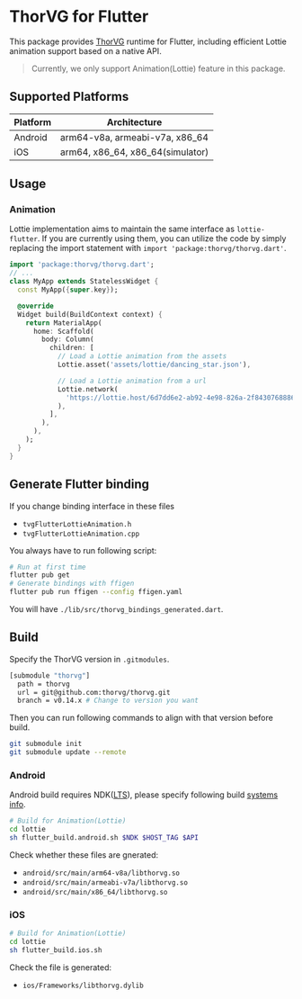 # ThorVG for Flutter

This package provides [ThorVG](https://github.com/thorvg/thorvg) runtime for Flutter, including efficient Lottie animation support based on a native API.

> Currently, we only support Animation(Lottie) feature in this package.

## Supported Platforms

| Platform | Architecture |
| ------------- | ------------- |
| Android | arm64-v8a, armeabi-v7a, x86_64 |
| iOS | arm64, x86_64, x86_64(simulator) |

## Usage

### Animation
Lottie implementation aims to maintain the same interface as `lottie-flutter`. If you are currently using them, you can utilize the code by simply replacing the import statement with `import 'package:thorvg/thorvg.dart'`.

```dart
import 'package:thorvg/thorvg.dart';
// ...
class MyApp extends StatelessWidget {
  const MyApp({super.key});

  @override
  Widget build(BuildContext context) {
    return MaterialApp(
      home: Scaffold(
        body: Column(
          children: [
            // Load a Lottie animation from the assets
            Lottie.asset('assets/lottie/dancing_star.json'),

            // Load a Lottie animation from a url
            Lottie.network(
              'https://lottie.host/6d7dd6e2-ab92-4e98-826a-2f8430768886/NGnHQ6brWA.json'
            ),
          ],
        ),
      ),
    );
  }
}
```

## Generate Flutter binding

If you change binding interface in these files
- `tvgFlutterLottieAnimation.h`
- `tvgFlutterLottieAnimation.cpp`

You always have to run following script:

```sh
# Run at first time
flutter pub get
# Generate bindings with ffigen
flutter pub run ffigen --config ffigen.yaml
```

You will have `./lib/src/thorvg_bindings_generated.dart`.


## Build

Specify the ThorVG version in `.gitmodules`.

```sh
[submodule "thorvg"]
  path = thorvg
  url = git@github.com:thorvg/thorvg.git
  branch = v0.14.x # Change to version you want
```

Then you can run following commands to align with that version before build.

```sh
git submodule init
git submodule update --remote
```

### Android

Android build requires NDK([LTS](https://developer.android.com/ndk/downloads#lts-downloads)), please specify following build [systems info](https://developer.android.com/ndk/guides/other_build_systems?_gl=1*19sk6gt*_up*MQ..*_ga*MTYxMjIxMTcwMi4xNzE0MTE5NTk1*_ga_6HH9YJMN9M*MTcxNDExOTU5NS4xLjAuMTcxNDExOTU5NS4wLjAuMA..#overview).

```sh
# Build for Animation(Lottie)
cd lottie
sh flutter_build.android.sh $NDK $HOST_TAG $API
```

Check whether these files are gnerated:
- `android/src/main/arm64-v8a/libthorvg.so`
- `android/src/main/armeabi-v7a/libthorvg.so`
- `android/src/main/x86_64/libthorvg.so`

### iOS
```sh
# Build for Animation(Lottie)
cd lottie
sh flutter_build.ios.sh
```

Check the file is generated:
- `ios/Frameworks/libthorvg.dylib`
